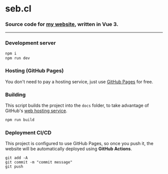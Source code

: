# seb.cl

### Source code for [my website](https://seb.cl), written in Vue 3. 
---
### Development server

```sh
npm i
npm run dev
```

### Hosting (GitHub Pages)
You don't need to pay a hosting service, just use [GitHub Pages](https://docs.github.com/en/pages/configuring-a-custom-domain-for-your-github-pages-site/managing-a-custom-domain-for-your-github-pages-site) for free.


### Building
This script builds the project into the `docs` folder, to take advantage of GitHub's [web hosting service](https://pages.github.com).
```sh
npm run build
```

### Deployment CI/CD
This project is configured to use GitHub Pages, so once you push it, the website will be automatically deployed using **GitHub Actions**.
```
git add -A
git commit -m "commit message"
git push
```